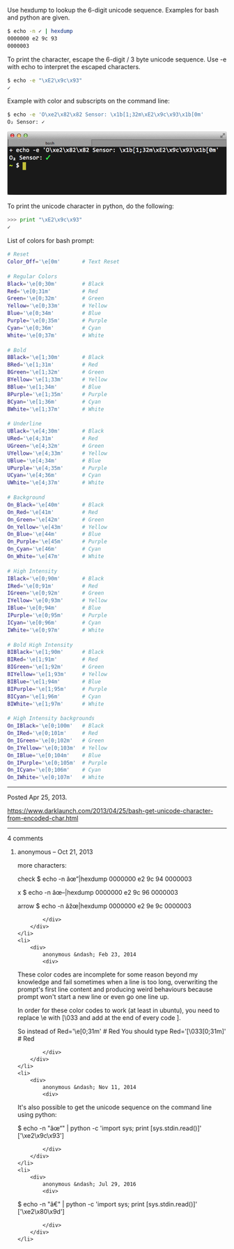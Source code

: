 Use hexdump to lookup the 6-digit unicode sequence. Examples for bash and python are given.

```bash
$ echo -n ✓ | hexdump
0000000 e2 9c 93
0000003
```

To print the character, escape the 6-digit / 3 byte unicode sequence. Use -e with echo to interpret the escaped characters.

```bash
$ echo -e "\xE2\x9c\x93"
✓
```

Example with color and subscripts on the command line:

```bash
$ echo -e 'O\xe2\x82\x82 Sensor: \x1b[1;32m\xE2\x9c\x93\x1b[0m'
O₂ Sensor: ✓
```

<img alt="" src="/img/uploads/2013-04/bash-echo-unicode-characters.png" />

To print the unicode character in python, do the following:

```python
>>> print "\xE2\x9c\x93"
✓
```

List of colors for bash prompt:

```sh
# Reset
Color_Off='\e[0m'       # Text Reset

# Regular Colors
Black='\e[0;30m'        # Black
Red='\e[0;31m'          # Red
Green='\e[0;32m'        # Green
Yellow='\e[0;33m'       # Yellow
Blue='\e[0;34m'         # Blue
Purple='\e[0;35m'       # Purple
Cyan='\e[0;36m'         # Cyan
White='\e[0;37m'        # White

# Bold
BBlack='\e[1;30m'       # Black
BRed='\e[1;31m'         # Red
BGreen='\e[1;32m'       # Green
BYellow='\e[1;33m'      # Yellow
BBlue='\e[1;34m'        # Blue
BPurple='\e[1;35m'      # Purple
BCyan='\e[1;36m'        # Cyan
BWhite='\e[1;37m'       # White

# Underline
UBlack='\e[4;30m'       # Black
URed='\e[4;31m'         # Red
UGreen='\e[4;32m'       # Green
UYellow='\e[4;33m'      # Yellow
UBlue='\e[4;34m'        # Blue
UPurple='\e[4;35m'      # Purple
UCyan='\e[4;36m'        # Cyan
UWhite='\e[4;37m'       # White

# Background
On_Black='\e[40m'       # Black
On_Red='\e[41m'         # Red
On_Green='\e[42m'       # Green
On_Yellow='\e[43m'      # Yellow
On_Blue='\e[44m'        # Blue
On_Purple='\e[45m'      # Purple
On_Cyan='\e[46m'        # Cyan
On_White='\e[47m'       # White

# High Intensity
IBlack='\e[0;90m'       # Black
IRed='\e[0;91m'         # Red
IGreen='\e[0;92m'       # Green
IYellow='\e[0;93m'      # Yellow
IBlue='\e[0;94m'        # Blue
IPurple='\e[0;95m'      # Purple
ICyan='\e[0;96m'        # Cyan
IWhite='\e[0;97m'       # White

# Bold High Intensity
BIBlack='\e[1;90m'      # Black
BIRed='\e[1;91m'        # Red
BIGreen='\e[1;92m'      # Green
BIYellow='\e[1;93m'     # Yellow
BIBlue='\e[1;94m'       # Blue
BIPurple='\e[1;95m'     # Purple
BICyan='\e[1;96m'       # Cyan
BIWhite='\e[1;97m'      # White

# High Intensity backgrounds
On_IBlack='\e[0;100m'   # Black
On_IRed='\e[0;101m'     # Red
On_IGreen='\e[0;102m'   # Green
On_IYellow='\e[0;103m'  # Yellow
On_IBlue='\e[0;104m'    # Blue
On_IPurple='\e[0;105m'  # Purple
On_ICyan='\e[0;106m'    # Cyan
On_IWhite='\e[0;107m'   # White
```

---

Posted Apr 25, 2013.

https://www.darklaunch.com/2013/04/25/bash-get-unicode-character-from-encoded-char.html

---

4 comments

<ol>
    <li>
        <div>
            anonymous &ndash; Oct 21, 2013
            <div>

more characters:

check
$ echo -n âœ”|hexdump
0000000 e2 9c 94
0000003

x
$ echo -n âœ–|hexdump
0000000 e2 9c 96
0000003

arrow
$ echo -n âžœ|hexdump
0000000 e2 9e 9c
0000003

            </div>
        </div>
    </li>
    <li>
        <div>
            anonymous &ndash; Feb 23, 2014
            <div>

These color codes are incomplete for some reason beyond my knowledge and fail sometimes when a line is too long, overwriting the prompt's first line content and producing weird behaviours because prompt won't start a new line or even go one line up.

In order for these color codes to work (at least in ubuntu), you need to replace
\e with [\033 and add at the end of every code \].

So instead of
Red='\e[0;31m'          # Red
You should type
Red='\[\033[0;31m\]'          # Red

            </div>
        </div>
    </li>
    <li>
        <div>
            anonymous &ndash; Nov 11, 2014
            <div>

It's also possible to get the unicode sequence on the command line using python:

$ echo -n "âœ“" | python -c 'import sys; print [sys.stdin.read()]'
['\xe2\x9c\x93']

            </div>
        </div>
    </li>
    <li>
        <div>
            anonymous &ndash; Jul 29, 2016
            <div>

$ echo -n "â€" | python -c 'import sys; print [sys.stdin.read()]'
['\xe2\x80\x9d']

            </div>
        </div>
    </li>
</ol>
